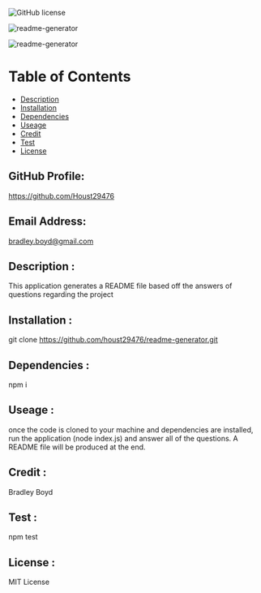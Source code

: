 

![GitHub license](https://img.shields.io/badge/MIT-license-orange)

![readme-generator](https://user-images.githubusercontent.com/95327275/155397868-c1f698ee-2061-4502-97a2-5df3df8c5e60.png)

![readme-generator](https://user-images.githubusercontent.com/95327275/155549514-bf245cae-ca1f-4b79-b645-ea4f8262421a.gif)

Table of Contents
=================

* [Description](#description)
* [Installation](#installation)
* [Dependencies](#dependencies)
* [Useage](#useage)
* [Credit](#credit)
* [Test](#test)
* [License](#license)

## GitHub Profile:

https://github.com/Houst29476

## Email Address:

bradley.boyd@gmail.com

## Description :

This application generates a README file based off the answers of questions regarding the project

## Installation :

git clone https://github.com/houst29476/readme-generator.git

## Dependencies : 

npm i

## Useage :

once the code is cloned to your machine and dependencies are installed, run the application (node index.js) and answer all of the questions. A README file will be produced at the end.

## Credit :

Bradley Boyd

## Test :

npm test

## License :

MIT License

